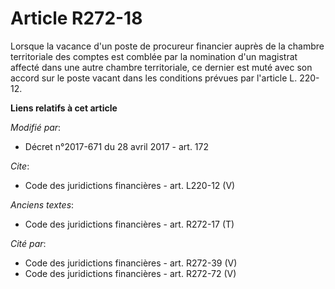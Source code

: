 # Article R272-18

Lorsque la vacance d'un poste de procureur financier auprès de la chambre territoriale des comptes est comblée par la
nomination d'un magistrat affecté dans une autre chambre territoriale, ce dernier est muté avec son accord sur le poste
vacant dans les conditions prévues par l'article L. 220-12.

**Liens relatifs à cet article**

_Modifié par_:

  - Décret n°2017-671 du 28 avril 2017 - art. 172

_Cite_:

  - Code des juridictions financières - art. L220-12 (V)

_Anciens textes_:

  - Code des juridictions financières - art. R272-17 (T)

_Cité par_:

  - Code des juridictions financières - art. R272-39 (V)
  - Code des juridictions financières - art. R272-72 (V)
